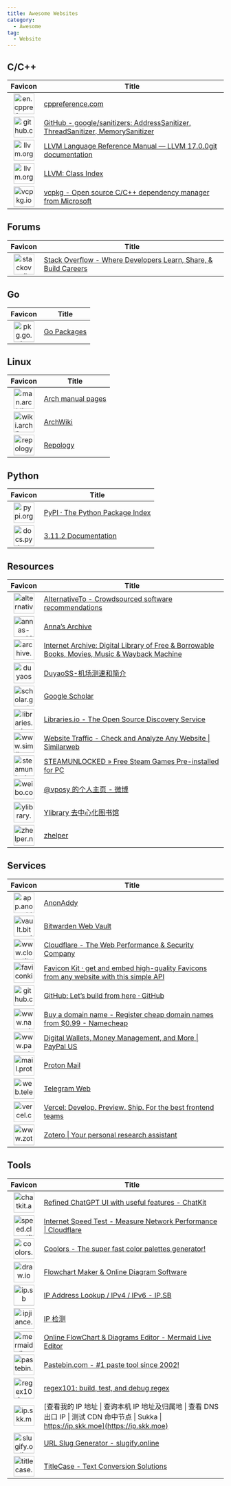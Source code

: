 ```yaml
---
title: Awesome Websites
category:
  - Awesome
tag:
  - Website
---
```


## C/C++

|                                                         Favicon                                                          | Title                                                                                                                  |
| :----------------------------------------------------------------------------------------------------------------------: | ---------------------------------------------------------------------------------------------------------------------- |
| <img src="https://proposed-rose-aardwolf.faviconkit.com/en.cppreference.com/128" alt="en.cppreference.com" width="48" /> | [cppreference.com](https://en.cppreference.com)                                                                        |
|          <img src="https://proposed-rose-aardwolf.faviconkit.com/github.com/128" alt="github.com" width="48" />          | [GitHub - google/sanitizers: AddressSanitizer, ThreadSanitizer, MemorySanitizer](https://github.com/google/sanitizers) |
|            <img src="https://proposed-rose-aardwolf.faviconkit.com/llvm.org/128" alt="llvm.org" width="48" />            | [LLVM Language Reference Manual — LLVM 17.0.0git documentation](https://llvm.org/docs/LangRef.html)                    |
|            <img src="https://proposed-rose-aardwolf.faviconkit.com/llvm.org/128" alt="llvm.org" width="48" />            | [LLVM: Class Index](https://llvm.org/doxygen/classes.html)                                                             |
|            <img src="https://proposed-rose-aardwolf.faviconkit.com/vcpkg.io/128" alt="vcpkg.io" width="48" />            | [vcpkg - Open source C/C++ dependency manager from Microsoft](https://vcpkg.io)                                        |

## Forums

|                                                       Favicon                                                        | Title                                                                                        |
| :------------------------------------------------------------------------------------------------------------------: | -------------------------------------------------------------------------------------------- |
| <img src="https://proposed-rose-aardwolf.faviconkit.com/stackoverflow.com/128" alt="stackoverflow.com" width="48" /> | [Stack Overflow - Where Developers Learn, Share, & Build Careers](https://stackoverflow.com) |

## Go

|                                                Favicon                                                 | Title                             |
| :----------------------------------------------------------------------------------------------------: | --------------------------------- |
| <img src="https://proposed-rose-aardwolf.faviconkit.com/pkg.go.dev/128" alt="pkg.go.dev" width="48" /> | [Go Packages](https://pkg.go.dev) |

## Linux

|                                                        Favicon                                                         | Title                                          |
| :--------------------------------------------------------------------------------------------------------------------: | ---------------------------------------------- |
|  <img src="https://proposed-rose-aardwolf.faviconkit.com/man.archlinux.org/128" alt="man.archlinux.org" width="48" />  | [Arch manual pages](https://man.archlinux.org) |
| <img src="https://proposed-rose-aardwolf.faviconkit.com/wiki.archlinux.org/128" alt="wiki.archlinux.org" width="48" /> | [ArchWiki](https://wiki.archlinux.org)         |
|       <img src="https://proposed-rose-aardwolf.faviconkit.com/repology.org/128" alt="repology.org" width="48" />       | [Repology](https://repology.org)               |

## Python

|                                                     Favicon                                                      | Title                                               |
| :--------------------------------------------------------------------------------------------------------------: | --------------------------------------------------- |
|        <img src="https://proposed-rose-aardwolf.faviconkit.com/pypi.org/128" alt="pypi.org" width="48" />        | [PyPI · The Python Package Index](https://pypi.org) |
| <img src="https://proposed-rose-aardwolf.faviconkit.com/docs.python.org/128" alt="docs.python.org" width="48" /> | [3.11.2 Documentation](https://docs.python.org)     |

## Resources

|                                                        Favicon                                                         | Title                                                                                                                |
| :--------------------------------------------------------------------------------------------------------------------: | -------------------------------------------------------------------------------------------------------------------- |
|  <img src="https://proposed-rose-aardwolf.faviconkit.com/alternativeto.net/128" alt="alternativeto.net" width="48" />  | [AlternativeTo - Crowdsourced software recommendations](https://alternativeto.net)                                   |
|  <img src="https://proposed-rose-aardwolf.faviconkit.com/annas-archive.org/128" alt="annas-archive.org" width="48" />  | [Anna’s Archive](https://annas-archive.org)                                                                          |
|        <img src="https://proposed-rose-aardwolf.faviconkit.com/archive.org/128" alt="archive.org" width="48" />        | [Internet Archive: Digital Library of Free & Borrowable Books, Movies, Music & Wayback Machine](https://archive.org) |
|        <img src="https://proposed-rose-aardwolf.faviconkit.com/duyaoss.com/128" alt="duyaoss.com" width="48" />        | [DuyaoSS-机场测速和简介](https://duyaoss.com)                                                                        |
| <img src="https://proposed-rose-aardwolf.faviconkit.com/scholar.google.com/128" alt="scholar.google.com" width="48" /> | [Google Scholar](https://scholar.google.com)                                                                         |
|       <img src="https://proposed-rose-aardwolf.faviconkit.com/libraries.io/128" alt="libraries.io" width="48" />       | [Libraries.io - The Open Source Discovery Service](https://libraries.io)                                             |
| <img src="https://proposed-rose-aardwolf.faviconkit.com/www.similarweb.com/128" alt="www.similarweb.com" width="48" /> | [Website Traffic - Check and Analyze Any Website \| Similarweb](https://www.similarweb.com)                          |
|  <img src="https://proposed-rose-aardwolf.faviconkit.com/steamunlocked.net/128" alt="steamunlocked.net" width="48" />  | [STEAMUNLOCKED » Free Steam Games Pre-installed for PC](https://steamunlocked.net)                                   |
|          <img src="https://proposed-rose-aardwolf.faviconkit.com/weibo.com/128" alt="weibo.com" width="48" />          | [@vposy 的个人主页 - 微博](https://weibo.com/vposy)                                                                  |
|       <img src="https://proposed-rose-aardwolf.faviconkit.com/ylibrary.org/128" alt="ylibrary.org" width="48" />       | [Ylibrary 去中心化图书馆](https://ylibrary.org)                                                                      |
|        <img src="https://proposed-rose-aardwolf.faviconkit.com/zhelper.net/128" alt="zhelper.net" width="48" />        | [zhelper](https://zhelper.net)                                                                                       |

## Services

|                                                         Favicon                                                          | Title                                                                                                             |
| :----------------------------------------------------------------------------------------------------------------------: | ----------------------------------------------------------------------------------------------------------------- |
|    <img src="https://proposed-rose-aardwolf.faviconkit.com/app.anonaddy.com/128" alt="app.anonaddy.com" width="48" />    | [AnonAddy](https://app.anonaddy.com)                                                                              |
| <img src="https://proposed-rose-aardwolf.faviconkit.com/vault.bitwarden.com/128" alt="vault.bitwarden.com" width="48" /> | [Bitwarden Web Vault](https://vault.bitwarden.com)                                                                |
|  <img src="https://proposed-rose-aardwolf.faviconkit.com/www.cloudflare.com/128" alt="www.cloudflare.com" width="48" />  | [Cloudflare - The Web Performance & Security Company](https://www.cloudflare.com)                                 |
|      <img src="https://proposed-rose-aardwolf.faviconkit.com/faviconkit.com/128" alt="faviconkit.com" width="48" />      | [Favicon Kit · get and embed high-quality Favicons from any website with this simple API](https://faviconkit.com) |
|          <img src="https://proposed-rose-aardwolf.faviconkit.com/github.com/128" alt="github.com" width="48" />          | [GitHub: Let’s build from here · GitHub](https://github.com)                                                      |
|   <img src="https://proposed-rose-aardwolf.faviconkit.com/www.namecheap.com/128" alt="www.namecheap.com" width="48" />   | [Buy a domain name - Register cheap domain names from $0.99 - Namecheap](https://www.namecheap.com)               |
|      <img src="https://proposed-rose-aardwolf.faviconkit.com/www.paypal.com/128" alt="www.paypal.com" width="48" />      | [Digital Wallets, Money Management, and More \| PayPal US](https://www.paypal.com)                                |
|      <img src="https://proposed-rose-aardwolf.faviconkit.com/mail.proton.me/128" alt="mail.proton.me" width="48" />      | [Proton Mail](https://mail.proton.me)                                                                             |
|    <img src="https://proposed-rose-aardwolf.faviconkit.com/web.telegram.org/128" alt="web.telegram.org" width="48" />    | [Telegram Web](https://web.telegram.org)                                                                          |
|          <img src="https://proposed-rose-aardwolf.faviconkit.com/vercel.com/128" alt="vercel.com" width="48" />          | [Vercel: Develop. Preview. Ship. For the best frontend teams](https://vercel.com)                                 |
|      <img src="https://proposed-rose-aardwolf.faviconkit.com/www.zotero.org/128" alt="www.zotero.org" width="48" />      | [Zotero \| Your personal research assistant](https://www.zotero.org)                                              |

## Tools

|                                                          Favicon                                                           | Title                                                                                                                                      |
| :------------------------------------------------------------------------------------------------------------------------: | ------------------------------------------------------------------------------------------------------------------------------------------ |
|          <img src="https://proposed-rose-aardwolf.faviconkit.com/chatkit.app/128" alt="chatkit.app" width="48" />          | [Refined ChatGPT UI with useful features - ChatKit](https://chatkit.app)                                                                   |
| <img src="https://proposed-rose-aardwolf.faviconkit.com/speed.cloudflare.com/128" alt="speed.cloudflare.com" width="48" /> | [Internet Speed Test - Measure Network Performance \| Cloudflare](https://speed.cloudflare.com)                                            |
|           <img src="https://proposed-rose-aardwolf.faviconkit.com/coolors.co/128" alt="coolors.co" width="48" />           | [Coolors - The super fast color palettes generator!](https://coolors.co)                                                                   |
|              <img src="https://proposed-rose-aardwolf.faviconkit.com/draw.io/128" alt="draw.io" width="48" />              | [Flowchart Maker & Online Diagram Software](https://draw.io)                                                                               |
|                <img src="https://proposed-rose-aardwolf.faviconkit.com/ip.sb/128" alt="ip.sb" width="48" />                | [IP Address Lookup / IPv4 / IPv6 - IP.SB](https://ip.sb)                                                                                   |
|         <img src="https://proposed-rose-aardwolf.faviconkit.com/ipjiance.com/128" alt="ipjiance.com" width="48" />         | [IP 检测](https://ipjiance.com)                                                                                                            |
|         <img src="https://proposed-rose-aardwolf.faviconkit.com/mermaid.live/128" alt="mermaid.live" width="48" />         | [Online FlowChart & Diagrams Editor - Mermaid Live Editor](https://mermaid.live)                                                           |
|         <img src="https://proposed-rose-aardwolf.faviconkit.com/pastebin.com/128" alt="pastebin.com" width="48" />         | [Pastebin.com - #1 paste tool since 2002!](https://pastebin.com)                                                                           |
|         <img src="https://proposed-rose-aardwolf.faviconkit.com/regex101.com/128" alt="regex101.com" width="48" />         | [regex101: build, test, and debug regex](https://regex101.com)                                                                             |
|           <img src="https://proposed-rose-aardwolf.faviconkit.com/ip.skk.moe/128" alt="ip.skk.moe" width="48" />           | [查看我的 IP 地址 \| 查询本机 IP 地址及归属地 \| 查看 DNS 出口 IP \| 测试 CDN 命中节点 \| Sukka \| https://ip.skk.moe](https://ip.skk.moe) |
|       <img src="https://proposed-rose-aardwolf.faviconkit.com/slugify.online/128" alt="slugify.online" width="48" />       | [URL Slug Generator - slugify.online](https://slugify.online)                                                                              |
|        <img src="https://proposed-rose-aardwolf.faviconkit.com/titlecase.com/128" alt="titlecase.com" width="48" />        | [TitleCase - Text Conversion Solutions](https://titlecase.com)                                                                             |
